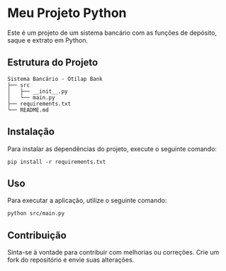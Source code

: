# Meu Projeto Python

Este é um projeto de um sistema bancário com as funções de depósito, saque e extrato em Python.

## Estrutura do Projeto

```
Sistema Bancário - Otilap Bank
├── src
│   ├── __init__.py
│   └── main.py
├── requirements.txt
└── README.md
```

## Instalação

Para instalar as dependências do projeto, execute o seguinte comando:

```
pip install -r requirements.txt
```

## Uso

Para executar a aplicação, utilize o seguinte comando:

```
python src/main.py
```

## Contribuição

Sinta-se à vontade para contribuir com melhorias ou correções. Crie um fork do repositório e envie suas alterações.